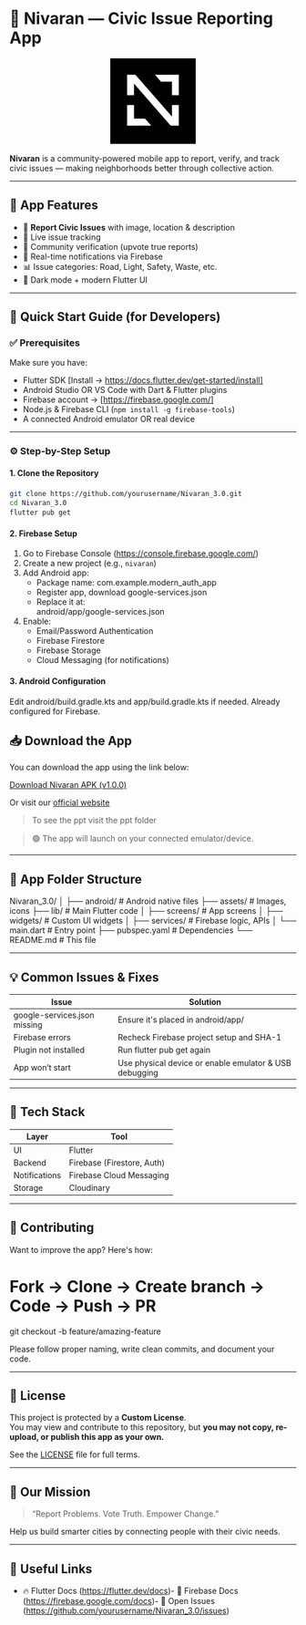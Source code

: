 # 🚨 Nivaran  — Civic Issue Reporting App

<div align="center">
  <img src="assets/icon/app_logo.png" alt="Nivaran Logo" width="150" />
</div>

**Nivaran** is a community-powered mobile app to report, verify, and track civic issues — making neighborhoods better through collective action.

---

## 📱 App Features

- 📸 **Report Civic Issues** with image, location & description
- 📍 Live issue tracking
- 🧠 Community verification (upvote true reports)
- 🔔 Real-time notifications via Firebase
- 📊 Issue categories: Road, Light, Safety, Waste, etc.
- 🌙 Dark mode + modern Flutter UI

---

## 🚀 Quick Start Guide (for Developers)

### ✅ Prerequisites

Make sure you have:

- Flutter SDK [Install → https://docs.flutter.dev/get-started/install]
- Android Studio OR VS Code with Dart & Flutter plugins
- Firebase account → [https://firebase.google.com/]
- Node.js & Firebase CLI (`npm install -g firebase-tools`)
- A connected Android emulator OR real device

---

### ⚙️ Step-by-Step Setup

#### 1. Clone the Repository

```bash
git clone https://github.com/yourusername/Nivaran_3.0.git
cd Nivaran_3.0
flutter pub get
```

#### 2. Firebase Setup

1. Go to Firebase Console (https://console.firebase.google.com/)
2. Create a new project (e.g., `nivaran`)
3. Add Android app:
   - Package name: com.example.modern_auth_app
   - Register app, download google-services.json
   - Replace it at:  
     android/app/google-services.json
4. Enable:
   - Email/Password Authentication
   - Firebase Firestore
   - Firebase Storage
   - Cloud Messaging (for notifications)

#### 3. Android Configuration

Edit android/build.gradle.kts and app/build.gradle.kts if needed. Already configured for Firebase.


## 📥 Download the App

You can download the app using the link below:

[Download Nivaran APK (v1.0.0)](https://github.com/Alexa88879/Nivaran./releases/download/v1.0.0/Nivaran.apk)

Or visit our [official website](https://versionhost-88b2d.web.app/) 

> To see the ppt visit the ppt folder

> 🟢 The app will launch on your connected emulator/device.

---

## 🧠 App Folder Structure

Nivaran_3.0/
│
├── android/               # Android native files
├── assets/                # Images, icons
├── lib/                   # Main Flutter code
│   ├── screens/           # App screens
│   ├── widgets/           # Custom UI widgets
│   ├── services/          # Firebase logic, APIs
│   └── main.dart          # Entry point
├── pubspec.yaml           # Dependencies
└── README.md              # This file

---

## 💡 Common Issues & Fixes

| Issue | Solution |
|-------|----------|
| google-services.json missing | Ensure it's placed in android/app/ |
| Firebase errors | Recheck Firebase project setup and SHA-1 |
| Plugin not installed | Run flutter pub get again |
| App won’t start | Use physical device or enable emulator & USB debugging |


---

## 🔧 Tech Stack

| Layer        | Tool            |
|--------------|-----------------|
| UI           | Flutter         |
| Backend      | Firebase (Firestore, Auth) |
| Notifications| Firebase Cloud Messaging |
| Storage      | Cloudinary |

---

## 🤝 Contributing

Want to improve the app? Here's how:

# Fork → Clone → Create branch → Code → Push → PR
git checkout -b feature/amazing-feature

Please follow proper naming, write clean commits, and document your code.

---

## 📄 License

This project is protected by a **Custom License**.  
You may view and contribute to this repository, but **you may not copy, re-upload, or publish this app as your own.**

See the [LICENSE](./LICENSE) file for full terms.

---

## 🙌 Our Mission

> “Report Problems. Vote Truth. Empower Change.”

Help us build smarter cities by connecting people with their civic needs.

---

## 🔗 Useful Links

- 🔥 Flutter Docs
 (https://flutter.dev/docs)- 🎯 Firebase Docs
 (https://firebase.google.com/docs)- 🐞 Open Issues (https://github.com/yourusername/Nivaran_3.0/issues)


